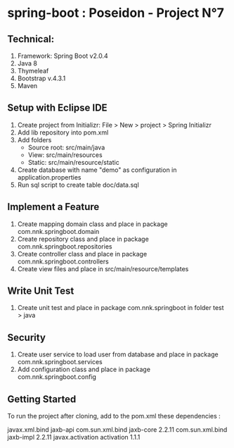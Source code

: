 # spring-boot : Poseidon - Project N°7 
## Technical:

1. Framework: Spring Boot v2.0.4
2. Java 8
3. Thymeleaf
4. Bootstrap v.4.3.1
5. Maven


## Setup with Eclipse IDE
1. Create project from Initializr: File > New > project > Spring Initializr
2. Add lib repository into pom.xml
3. Add folders
    - Source root: src/main/java
    - View: src/main/resources
    - Static: src/main/resource/static
4. Create database with name "demo" as configuration in application.properties
5. Run sql script to create table doc/data.sql

## Implement a Feature
1. Create mapping domain class and place in package com.nnk.springboot.domain
2. Create repository class and place in package com.nnk.springboot.repositories
3. Create controller class and place in package com.nnk.springboot.controllers
4. Create view files and place in src/main/resource/templates

## Write Unit Test
1. Create unit test and place in package com.nnk.springboot in folder test > java

## Security
1. Create user service to load user from  database and place in package com.nnk.springboot.services
2. Add configuration class and place in package com.nnk.springboot.config

## Getting Started
 
 To run the project after cloning, add to the pom.xml these dependencies :

 <dependency>
   <groupId>javax.xml.bind</groupId>
   <artifactId>jaxb-api</artifactId>
</dependency>
<dependency>
   <groupId>com.sun.xml.bind</groupId>
   <artifactId>jaxb-core</artifactId>
   <version>2.2.11</version>
</dependency>
<dependency>
   <groupId>com.sun.xml.bind</groupId>
   <artifactId>jaxb-impl</artifactId>
   <version>2.2.11</version>
</dependency>
<dependency>
   <groupId>javax.activation</groupId>
   <artifactId>activation</artifactId>
   <version>1.1.1</version>
</dependency>
